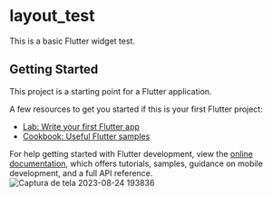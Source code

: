# layout_test

This is a basic Flutter widget test.

## Getting Started

This project is a starting point for a Flutter application.

A few resources to get you started if this is your first Flutter project:

- [Lab: Write your first Flutter app](https://docs.flutter.dev/get-started/codelab)
- [Cookbook: Useful Flutter samples](https://docs.flutter.dev/cookbook)

For help getting started with Flutter development, view the
[online documentation](https://docs.flutter.dev/), which offers tutorials,
samples, guidance on mobile development, and a full API reference.
![Captura de tela 2023-08-24 193836](https://github.com/leticiahelem/FlutterLayout/assets/81711212/c2aa59d7-1422-444e-99bc-6750b1ca6c6c)
